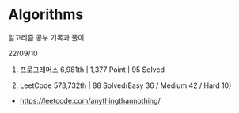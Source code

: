 # Algorithms

알고리즘 공부 기록과 풀이

22/09/10

1. 프로그래머스 6,981th | 1,377 Point | 95 Solved

2. LeetCode 573,732th | 88 Solved(Easy 36 / Medium 42 / Hard 10)

- https://leetcode.com/anythingthannothing/
